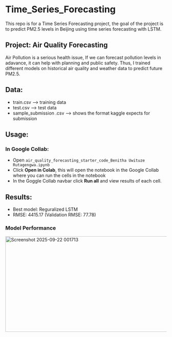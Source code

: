 # Time_Series_Forecasting

This repo is for a Time Series Forecasting project, the goal of the project is to predict PM2.5 levels in Beijing using time series forecasting with LSTM.

## Project: Air Quality Forecasting 

Air Pollution is a serious health issue, If we can forecast pollution levels in adavance, it can help with planning and public safety. Thus, I trained different models on historical air quality and weather data to predict future PM2.5.

## Data:

- train.csv --> training data
- test.csv --> test data
- sample_submission .csv --> shows the format kaggle expects for submission

## Usage:

### In Google Collab: 

 - Open `air_quality_forecasting_starter_code_Benitha Uwituze Rutagengwa.ipynb`
 - Click **Open in Colab**, this will open the notebook in the Google Collab where you can run the cells in the notebook
 - In the Goggle Collab navbar click **Run all** and view results of each cell.

## Results:

- Best model: Reguralized LSTM
- RMSE: 4415.17 (Validation RMSE: 77.78)

### Model Performance

<img width="1207" height="299" alt="Screenshot 2025-09-22 001713" src="https://github.com/user-attachments/assets/59bec62a-d62a-4826-b42f-4b999ac6ed1b" />
